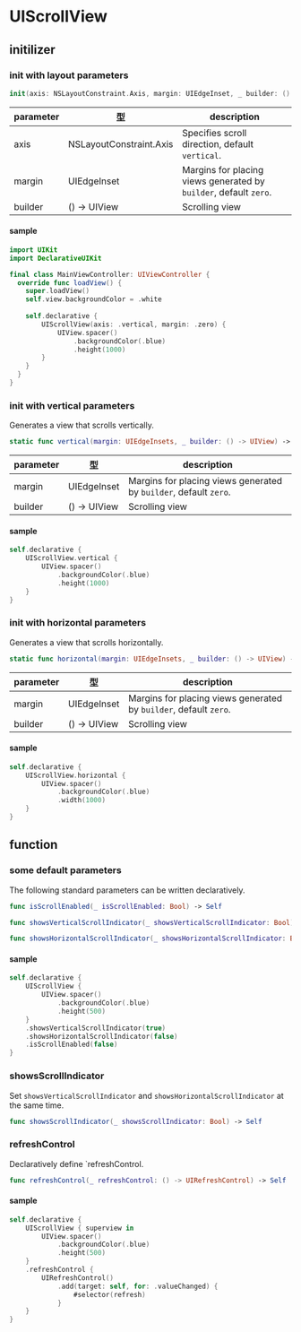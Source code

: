 # UIScrollView

## initilizer

### init with layout parameters

```swift
init(axis: NSLayoutConstraint.Axis, margin: UIEdgeInset, _ builder: () -> UIView)
```

|  parameter | 型 | description |
| ---- | ---- | ---- |
| axis | NSLayoutConstraint.Axis | Specifies scroll direction, default `vertical`. |
| margin | UIEdgeInset | Margins for placing views generated by `builder`, default `zero`. |
| builder | () -> UIView | Scrolling view |

#### sample

```swift
import UIKit
import DeclarativeUIKit

final class MainViewController: UIViewController {
  override func loadView() {
    super.loadView()
    self.view.backgroundColor = .white
    
    self.declarative {
        UIScrollView(axis: .vertical, margin: .zero) {
            UIView.spacer()
                .backgroundColor(.blue)
                .height(1000)
        }
    }
  }
}
```

### init with vertical parameters

Generates a view that scrolls vertically.

```swift
static func vertical(margin: UIEdgeInsets, _ builder: () -> UIView) -> UIScrollView
```

|  parameter | 型 | description |
| ---- | ---- | ---- |
| margin | UIEdgeInset | Margins for placing views generated by `builder`, default `zero`. |
| builder | () -> UIView | Scrolling view |

#### sample

```swift
self.declarative {
    UIScrollView.vertical {
        UIView.spacer()
            .backgroundColor(.blue)
            .height(1000)
    }
}
```

### init with horizontal parameters

Generates a view that scrolls horizontally.

```swift
static func horizontal(margin: UIEdgeInsets, _ builder: () -> UIView) -> UIScrollView
```

|  parameter | 型 | description |
| ---- | ---- | ---- |
| margin | UIEdgeInset | Margins for placing views generated by `builder`, default `zero`. |
| builder | () -> UIView | Scrolling view |

#### sample

```swift
self.declarative {
    UIScrollView.horizontal {
        UIView.spacer()
            .backgroundColor(.blue)
            .width(1000)
    }
}
```

## function

### some default parameters

The following standard parameters can be written declaratively.

```swift
func isScrollEnabled(_ isScrollEnabled: Bool) -> Self

func showsVerticalScrollIndicator(_ showsVerticalScrollIndicator: Bool) -> Self

func showsHorizontalScrollIndicator(_ showsHorizontalScrollIndicator: Bool) -> Self
```

#### sample

```swift
self.declarative {
    UIScrollView {
        UIView.spacer()
            .backgroundColor(.blue)
            .height(500)
    }
    .showsVerticalScrollIndicator(true)
    .showsHorizontalScrollIndicator(false)
    .isScrollEnabled(false)
}
```

### showsScrollIndicator

Set `showsVerticalScrollIndicator` and `showsHorizontalScrollIndicator` at the same time.

```swift
func showsScrollIndicator(_ showsScrollIndicator: Bool) -> Self
```

### refreshControl

Declaratively define `refreshControl.

```swift
func refreshControl(_ refreshControl: () -> UIRefreshControl) -> Self
```

#### sample
```swift
self.declarative {
    UIScrollView { superview in
        UIView.spacer()
            .backgroundColor(.blue)
            .height(500)
    }
    .refreshControl {
        UIRefreshControl()
            .add(target: self, for: .valueChanged) {
                #selector(refresh)
            }
    }
}
```